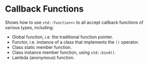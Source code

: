 # Callback Functions

Shows how to use `std::function<>` to all accept callback functions of various types, including:
* Global function, i.e. the traditional function pointer.
* Functor, i.e. instance of a class that implements the `()` operator.
* Class static member function.
* Class instance member function, using `std::bind()`.
* Lambda (anonymous) function.
